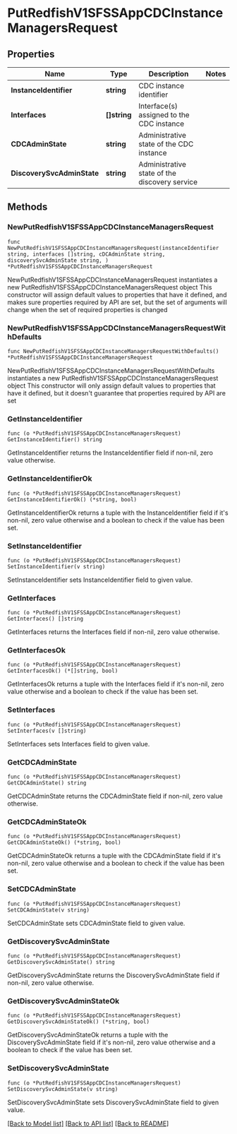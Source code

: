 # PutRedfishV1SFSSAppCDCInstanceManagersRequest

## Properties

Name | Type | Description | Notes
------------ | ------------- | ------------- | -------------
**InstanceIdentifier** | **string** | CDC instance identifier | 
**Interfaces** | **[]string** | Interface(s) assigned to the CDC instance | 
**CDCAdminState** | **string** | Administrative state of the CDC instance | 
**DiscoverySvcAdminState** | **string** | Administrative state of the discovery service | 

## Methods

### NewPutRedfishV1SFSSAppCDCInstanceManagersRequest

`func NewPutRedfishV1SFSSAppCDCInstanceManagersRequest(instanceIdentifier string, interfaces []string, cDCAdminState string, discoverySvcAdminState string, ) *PutRedfishV1SFSSAppCDCInstanceManagersRequest`

NewPutRedfishV1SFSSAppCDCInstanceManagersRequest instantiates a new PutRedfishV1SFSSAppCDCInstanceManagersRequest object
This constructor will assign default values to properties that have it defined,
and makes sure properties required by API are set, but the set of arguments
will change when the set of required properties is changed

### NewPutRedfishV1SFSSAppCDCInstanceManagersRequestWithDefaults

`func NewPutRedfishV1SFSSAppCDCInstanceManagersRequestWithDefaults() *PutRedfishV1SFSSAppCDCInstanceManagersRequest`

NewPutRedfishV1SFSSAppCDCInstanceManagersRequestWithDefaults instantiates a new PutRedfishV1SFSSAppCDCInstanceManagersRequest object
This constructor will only assign default values to properties that have it defined,
but it doesn't guarantee that properties required by API are set

### GetInstanceIdentifier

`func (o *PutRedfishV1SFSSAppCDCInstanceManagersRequest) GetInstanceIdentifier() string`

GetInstanceIdentifier returns the InstanceIdentifier field if non-nil, zero value otherwise.

### GetInstanceIdentifierOk

`func (o *PutRedfishV1SFSSAppCDCInstanceManagersRequest) GetInstanceIdentifierOk() (*string, bool)`

GetInstanceIdentifierOk returns a tuple with the InstanceIdentifier field if it's non-nil, zero value otherwise
and a boolean to check if the value has been set.

### SetInstanceIdentifier

`func (o *PutRedfishV1SFSSAppCDCInstanceManagersRequest) SetInstanceIdentifier(v string)`

SetInstanceIdentifier sets InstanceIdentifier field to given value.


### GetInterfaces

`func (o *PutRedfishV1SFSSAppCDCInstanceManagersRequest) GetInterfaces() []string`

GetInterfaces returns the Interfaces field if non-nil, zero value otherwise.

### GetInterfacesOk

`func (o *PutRedfishV1SFSSAppCDCInstanceManagersRequest) GetInterfacesOk() (*[]string, bool)`

GetInterfacesOk returns a tuple with the Interfaces field if it's non-nil, zero value otherwise
and a boolean to check if the value has been set.

### SetInterfaces

`func (o *PutRedfishV1SFSSAppCDCInstanceManagersRequest) SetInterfaces(v []string)`

SetInterfaces sets Interfaces field to given value.


### GetCDCAdminState

`func (o *PutRedfishV1SFSSAppCDCInstanceManagersRequest) GetCDCAdminState() string`

GetCDCAdminState returns the CDCAdminState field if non-nil, zero value otherwise.

### GetCDCAdminStateOk

`func (o *PutRedfishV1SFSSAppCDCInstanceManagersRequest) GetCDCAdminStateOk() (*string, bool)`

GetCDCAdminStateOk returns a tuple with the CDCAdminState field if it's non-nil, zero value otherwise
and a boolean to check if the value has been set.

### SetCDCAdminState

`func (o *PutRedfishV1SFSSAppCDCInstanceManagersRequest) SetCDCAdminState(v string)`

SetCDCAdminState sets CDCAdminState field to given value.


### GetDiscoverySvcAdminState

`func (o *PutRedfishV1SFSSAppCDCInstanceManagersRequest) GetDiscoverySvcAdminState() string`

GetDiscoverySvcAdminState returns the DiscoverySvcAdminState field if non-nil, zero value otherwise.

### GetDiscoverySvcAdminStateOk

`func (o *PutRedfishV1SFSSAppCDCInstanceManagersRequest) GetDiscoverySvcAdminStateOk() (*string, bool)`

GetDiscoverySvcAdminStateOk returns a tuple with the DiscoverySvcAdminState field if it's non-nil, zero value otherwise
and a boolean to check if the value has been set.

### SetDiscoverySvcAdminState

`func (o *PutRedfishV1SFSSAppCDCInstanceManagersRequest) SetDiscoverySvcAdminState(v string)`

SetDiscoverySvcAdminState sets DiscoverySvcAdminState field to given value.



[[Back to Model list]](../README.md#documentation-for-models) [[Back to API list]](../README.md#documentation-for-api-endpoints) [[Back to README]](../README.md)


